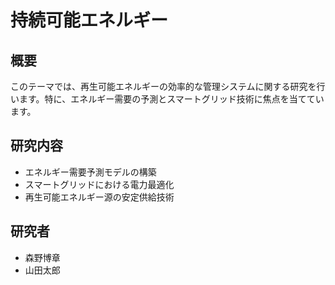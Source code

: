 # 持続可能エネルギー

## 概要

このテーマでは、再生可能エネルギーの効率的な管理システムに関する研究を行います。特に、エネルギー需要の予測とスマートグリッド技術に焦点を当てています。

## 研究内容

- エネルギー需要予測モデルの構築
- スマートグリッドにおける電力最適化
- 再生可能エネルギー源の安定供給技術

## 研究者

- 森野博章
- 山田太郎 
